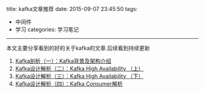 title: kafka文章推荐
date: 2015-09-07 23:45:50
tags:
 - 中间件
 - 学习
categories: 学习笔记
---

本文主要分享看到的好的关于kafka的文章.后续看到持续更新

1. [Kafka剖析（一）：Kafka背景及架构介绍](http://www.infoq.com/cn/articles/kafka-analysis-part-1)
2. [Kafka设计解析（二）：Kafka High Availability （上）](http://www.infoq.com/cn/articles/kafka-analysis-part-2)
3. [Kafka设计解析（三）：Kafka High Availability （下）](http://www.infoq.com/cn/articles/kafka-analysis-part-3)
4. [Kafka设计解析（四）：Kafka Consumer解析](http://www.infoq.com/cn/articles/kafka-analysis-part-4)
